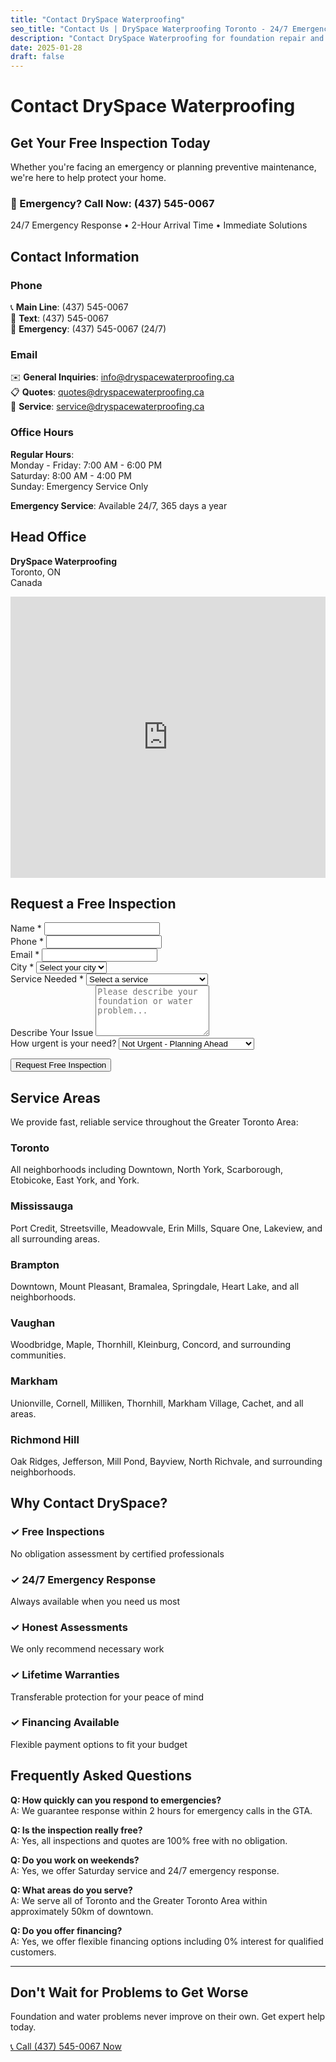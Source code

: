 ```yaml
---
title: "Contact DrySpace Waterproofing"
seo_title: "Contact Us | DrySpace Waterproofing Toronto - 24/7 Emergency Service"
description: "Contact DrySpace Waterproofing for foundation repair and basement waterproofing in Toronto & GTA. 24/7 emergency service, free inspections. Call (437) 545-0067"
date: 2025-01-28
draft: false
---
```


# Contact DrySpace Waterproofing

## Get Your Free Inspection Today

Whether you're facing an emergency or planning preventive maintenance, we're here to help protect your home.

<div class="contact-emergency-banner">
<h3>🚨 Emergency? Call Now: (437) 545-0067</h3>
<p>24/7 Emergency Response • 2-Hour Arrival Time • Immediate Solutions</p>
</div>

## Contact Information

### Phone
📞 **Main Line**: (437) 545-0067  
📱 **Text**: (437) 545-0067  
🚨 **Emergency**: (437) 545-0067 (24/7)

### Email
✉️ **General Inquiries**: info@dryspacewaterproofing.ca  
📋 **Quotes**: quotes@dryspacewaterproofing.ca  
🔧 **Service**: service@dryspacewaterproofing.ca

### Office Hours
**Regular Hours**:  
Monday - Friday: 7:00 AM - 6:00 PM  
Saturday: 8:00 AM - 4:00 PM  
Sunday: Emergency Service Only

**Emergency Service**: Available 24/7, 365 days a year

## Head Office

**DrySpace Waterproofing**  
Toronto, ON  
Canada

<iframe src="https://www.google.com/maps/embed?pb=!1m18!1m12!1m3!1d2887.2!2d-79.3831843!3d43.653226!2m3!1f0!2f0!3f0!3m2!1i1024!2i768!4f13.1!3m3!1m2!1s0x0%3A0x0!2zNDPCsDM5JzExLjYiTiA3OcKwMjInNTkuNSJX!5e0!3m2!1sen!2sca!4v1620000000000!5m2!1sen!2sca" width="100%" height="450" style="border:0;" allowfullscreen="" loading="lazy"></iframe>

## Request a Free Inspection

<form class="contact-form" action="/thank-you" method="POST">
<div class="form-row">
<div class="form-group">
<label for="name">Name *</label>
<input type="text" id="name" name="name" required>
</div>
<div class="form-group">
<label for="phone">Phone *</label>
<input type="tel" id="phone" name="phone" required>
</div>
</div>

<div class="form-row">
<div class="form-group">
<label for="email">Email *</label>
<input type="email" id="email" name="email" required>
</div>
<div class="form-group">
<label for="city">City *</label>
<select id="city" name="city" required>
<option value="">Select your city</option>
<option value="Toronto">Toronto</option>
<option value="Mississauga">Mississauga</option>
<option value="Brampton">Brampton</option>
<option value="Vaughan">Vaughan</option>
<option value="Markham">Markham</option>
<option value="Richmond Hill">Richmond Hill</option>
<option value="Other">Other GTA</option>
</select>
</div>
</div>

<div class="form-group">
<label for="service">Service Needed *</label>
<select id="service" name="service" required>
<option value="">Select a service</option>
<option value="Foundation Repair">Foundation Repair</option>
<option value="Basement Waterproofing">Basement Waterproofing</option>
<option value="Emergency Service">Emergency Service</option>
<option value="Free Inspection">Free Inspection</option>
<option value="Not Sure">Not Sure - Need Assessment</option>
</select>
</div>

<div class="form-group">
<label for="message">Describe Your Issue</label>
<textarea id="message" name="message" rows="5" placeholder="Please describe your foundation or water problem..."></textarea>
</div>

<div class="form-group">
<label for="urgency">How urgent is your need?</label>
<select id="urgency" name="urgency">
<option value="Not Urgent">Not Urgent - Planning Ahead</option>
<option value="Soon">Within a Week</option>
<option value="ASAP">As Soon As Possible</option>
<option value="Emergency">EMERGENCY - Need Help Now!</option>
</select>
</div>

<button type="submit" class="submit-button">Request Free Inspection</button>
</form>

## Service Areas

We provide fast, reliable service throughout the Greater Toronto Area:

### Toronto
All neighborhoods including Downtown, North York, Scarborough, Etobicoke, East York, and York.

### Mississauga
Port Credit, Streetsville, Meadowvale, Erin Mills, Square One, Lakeview, and all surrounding areas.

### Brampton
Downtown, Mount Pleasant, Bramalea, Springdale, Heart Lake, and all neighborhoods.

### Vaughan
Woodbridge, Maple, Thornhill, Kleinburg, Concord, and surrounding communities.

### Markham
Unionville, Cornell, Milliken, Thornhill, Markham Village, Cachet, and all areas.

### Richmond Hill
Oak Ridges, Jefferson, Mill Pond, Bayview, North Richvale, and surrounding neighborhoods.

## Why Contact DrySpace?

### ✓ Free Inspections
No obligation assessment by certified professionals

### ✓ 24/7 Emergency Response
Always available when you need us most

### ✓ Honest Assessments
We only recommend necessary work

### ✓ Lifetime Warranties
Transferable protection for your peace of mind

### ✓ Financing Available
Flexible payment options to fit your budget

## Frequently Asked Questions

**Q: How quickly can you respond to emergencies?**  
A: We guarantee response within 2 hours for emergency calls in the GTA.

**Q: Is the inspection really free?**  
A: Yes, all inspections and quotes are 100% free with no obligation.

**Q: Do you work on weekends?**  
A: Yes, we offer Saturday service and 24/7 emergency response.

**Q: What areas do you serve?**  
A: We serve all of Toronto and the Greater Toronto Area within approximately 50km of downtown.

**Q: Do you offer financing?**  
A: Yes, we offer flexible financing options including 0% interest for qualified customers.

---

<div class="contact-cta">
<h2>Don't Wait for Problems to Get Worse</h2>
<p>Foundation and water problems never improve on their own. Get expert help today.</p>
<a href="tel:4375450067" class="cta-button">📞 Call (437) 545-0067 Now</a>
</div>